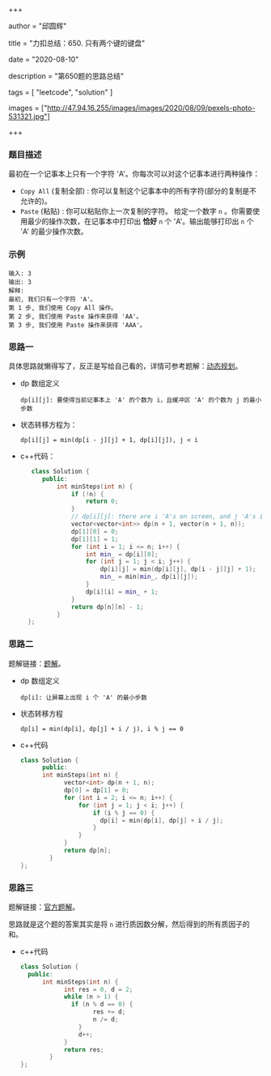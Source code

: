 +++

author = "邱圆辉"

title = "力扣总结：650. 只有两个键的键盘"

date = "2020-08-10"

description = "第650题的思路总结"

tags = [
    "leetcode", "solution"
]

images = ["http://47.94.16.255/images/images/2020/08/09/pexels-photo-531321.jpg"]

+++

### 题目描述

最初在一个记事本上只有一个字符 'A'。你每次可以对这个记事本进行两种操作：

- `Copy All` (复制全部) : 你可以复制这个记事本中的所有字符(部分的复制是不允许的)。
- `Paste` (粘贴) : 你可以粘贴你上一次复制的字符。
  给定一个数字 `n` 。你需要使用最少的操作次数，在记事本中打印出 **恰好**  `n` 个 'A'。输出能够打印出 `n` 个 'A' 的最少操作次数。

### 示例

```
输入: 3
输出: 3
解释:
最初, 我们只有一个字符 'A'。
第 1 步, 我们使用 Copy All 操作。
第 2 步, 我们使用 Paste 操作来获得 'AA'。
第 3 步, 我们使用 Paste 操作来获得 'AAA'。
```

### 思路一

具体思路就懒得写了，反正是写给自己看的，详情可参考题解：[动态规划](https://leetcode-cn.com/problems/2-keys-keyboard/solution/dong-tai-gui-hua-xiang-xi-fen-xi-jie-shi-wei-shi-y/)。

- dp 数组定义

    ```
    dp[i][j]: 要使得当前记事本上 'A' 的个数为 i，且缓冲区 'A' 的个数为 j 的最小步数
    ```

- 状态转移方程为：

  ```
  dp[i][j] = min(dp[i - j][j] + 1, dp[i][j]), j < i
  ```

- c++代码：

  ```c++
     class Solution {
        public:
            int minSteps(int n) {
                if (!n) {
                    return 0;
                }
                // dp[i][j]: there are i 'A's on screen, and j 'A's in cache
                vector<vector<int>> dp(n + 1, vector(n + 1, n));
                dp[1][0] = 0;
                dp[1][1] = 1;
                for (int i = 1; i <= n; i++) {
                    int min_ = dp[i][0];
                    for (int j = 1; j < i; j++) {
                        dp[i][j] = min(dp[i][j], dp[i - j][j] + 1);
                        min_ = min(min_, dp[i][j]);
                    }
                    dp[i][i] = min_ + 1;
                }
                return dp[n][n] - 1;
            }
    };
  ```

### 思路二

题解链接：[题解](https://leetcode-cn.com/problems/2-keys-keyboard/solution/zhi-jie-dpji-ke-by-ding-tao/)。

- dp 数组定义

  ```
  dp[i]: 让屏幕上出现 i 个 'A' 的最小步数
  ```

- 状态转移方程

  ```
  dp[i] = min(dp[i], dp[j] + i / j), i % j == 0
  ```

- c++代码

  ```c++
  class Solution {
    	public:
      	int minSteps(int n) {
              vector<int> dp(n + 1, n);
              dp[0] = dp[1] = 0;
              for (int i = 2; i <= n; i++) {
                  for (int j = 1; j < i; j++) {
                      if (i % j == 0) {
  						dp[i] = min(dp[i], dp[j] + i / j);
                      }
                  }
              }
              return dp[n];
          }
  };
  ```

### 思路三

题解链接：[官方题解](https://leetcode-cn.com/problems/2-keys-keyboard/solution/zhi-you-liang-ge-jian-de-jian-pan-by-leetcode/)。

思路就是这个题的答案其实是将 `n` 进行质因数分解，然后得到的所有质因子的和。

- c++代码

  ```c++
  class Solution {
  	public:
      	int minSteps(int n) {
              int res = 0, d = 2;
              while (n > 1) {
  				if (n % d == 0) {
                      res += d;
                      n /= d;
                  }
                  d++;
              }
              return res;
          }
  };
  ```

  